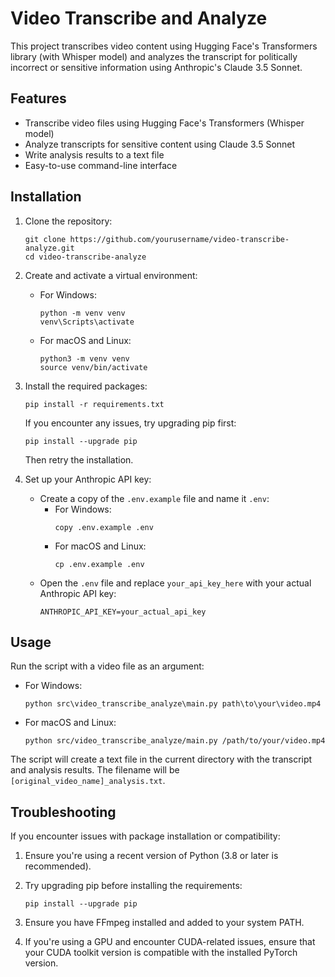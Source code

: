 # Video Transcribe and Analyze

This project transcribes video content using Hugging Face's Transformers library (with Whisper model) and analyzes the transcript for politically incorrect or sensitive information using Anthropic's Claude 3.5 Sonnet.

## Features

- Transcribe video files using Hugging Face's Transformers (Whisper model)
- Analyze transcripts for sensitive content using Claude 3.5 Sonnet
- Write analysis results to a text file
- Easy-to-use command-line interface

## Installation

1. Clone the repository:
   ```
   git clone https://github.com/yourusername/video-transcribe-analyze.git
   cd video-transcribe-analyze
   ```

2. Create and activate a virtual environment:

   - For Windows:
     ```
     python -m venv venv
     venv\Scripts\activate
     ```

   - For macOS and Linux:
     ```
     python3 -m venv venv
     source venv/bin/activate
     ```

3. Install the required packages:
   ```
   pip install -r requirements.txt
   ```

   If you encounter any issues, try upgrading pip first:
   ```
   pip install --upgrade pip
   ```
   Then retry the installation.

4. Set up your Anthropic API key:
   - Create a copy of the `.env.example` file and name it `.env`:
     - For Windows:
       ```
       copy .env.example .env
       ```
     - For macOS and Linux:
       ```
       cp .env.example .env
       ```
   - Open the `.env` file and replace `your_api_key_here` with your actual Anthropic API key:
     ```
     ANTHROPIC_API_KEY=your_actual_api_key
     ```

## Usage

Run the script with a video file as an argument:

- For Windows:
  ```
  python src\video_transcribe_analyze\main.py path\to\your\video.mp4
  ```

- For macOS and Linux:
  ```
  python src/video_transcribe_analyze/main.py /path/to/your/video.mp4
  ```

The script will create a text file in the current directory with the transcript and analysis results. The filename will be `[original_video_name]_analysis.txt`.

## Troubleshooting

If you encounter issues with package installation or compatibility:

1. Ensure you're using a recent version of Python (3.8 or later is recommended).
2. Try upgrading pip before installing the requirements:
   ```
   pip install --upgrade pip
   ```
3. Ensure you have FFmpeg installed and added to your system PATH.

4. If you're using a GPU and encounter CUDA-related issues, ensure that your CUDA toolkit version is compatible with the installed PyTorch version.
